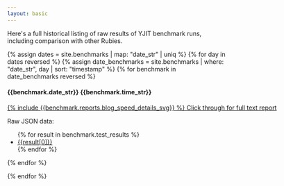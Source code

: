 ```yaml
---
layout: basic
---
```


Here's a full historical listing of raw results of YJIT benchmark runs, including comparison
with other Rubies.

{% assign dates = site.benchmarks | map: "date_str" | uniq %}
{% for day in dates reversed %} <!-- <h3>{{ day }}</h3> -->
  {% assign date_benchmarks = site.benchmarks | where: "date_str", day | sort: "timestamp" %}
  {% for benchmark in date_benchmarks reversed %}

  <h4 id="{{benchmark.timestamp}}">{{benchmark.date_str}} {{benchmark.time_str}}</h4> <!-- <a href="#{{benchmark.timestamp}}">(permalink)</a> -->

  <div style="width: 800px;">
  <a href="{{ benchmark.url | relative_url }}">
  {% include {{benchmark.reports.blog_speed_details_svg}} %}
  Click through for full text report
  </a>
  </div>

  Raw JSON data:<br/>
  <ul> {% for result in benchmark.test_results %} <li><a href="{{result[1]}}">{{result[0]}}</a></li> {% endfor %} </ul>

  {% endfor %}

{% endfor %}

